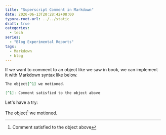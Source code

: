 ```yaml
---
title: "Superscript Comment in Markdown"
date: 2020-06-13T20:28:42+08:00
typora-root-url: ../../static
draft: true
categories:
  - tech
series:
  - "Blog Experimental Reports"
tags:
  - Markdown
  - blog
---
```


If we want to comment to an object like we saw in book, we can implement it with Markdown syntax like below.

```markdown
The object[^1] we motioned.

[^1]: Comment satisfied to the object above
```

Let's have a try:

The object[^1] we motioned.

[^1]: Comment satisfied to the object above